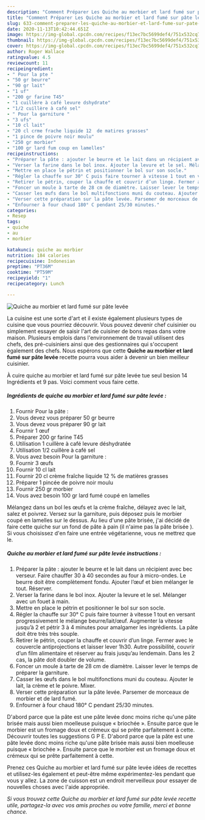 ```yaml
---
description: "Comment Préparer Les Quiche au morbier et lard fumé sur pâte levée"
title: "Comment Préparer Les Quiche au morbier et lard fumé sur pâte levée"
slug: 633-comment-preparer-les-quiche-au-morbier-et-lard-fume-sur-pate-levee
date: 2020-11-13T10:42:44.651Z
image: https://img-global.cpcdn.com/recipes/f13ec7bc5699def4/751x532cq70/quiche-au-morbier-et-lard-fume-sur-pate-levee-photo-principale-de-la-recette.jpg
thumbnail: https://img-global.cpcdn.com/recipes/f13ec7bc5699def4/751x532cq70/quiche-au-morbier-et-lard-fume-sur-pate-levee-photo-principale-de-la-recette.jpg
cover: https://img-global.cpcdn.com/recipes/f13ec7bc5699def4/751x532cq70/quiche-au-morbier-et-lard-fume-sur-pate-levee-photo-principale-de-la-recette.jpg
author: Roger Wallace
ratingvalue: 4.5
reviewcount: 11
recipeingredient:
- " Pour la pte "
- "50 gr beurre"
- "90 gr lait"
- "1 uf"
- "200 gr farine T45"
- "1 cuillère à café levure dshydrate"
- "1/2 cuillère à café sel"
- " Pour la garniture "
- "3 ufs"
- "10 cl lait"
- "20 cl crme frache liquide 12  de matires grasses"
- "1 pince de poivre noir moulu"
- "250 gr morbier"
- "100 gr lard fum coup en lamelles"
recipeinstructions:
- "Préparer la pâte : ajouter le beurre et le lait dans un récipient avec bec verseur. Faire chauffer 30 à 40 secondes au four à micro-ondes. Le beurre doit être complètement fondu. Ajouter l’œuf et bien mélanger le tout. Réserver."
- "Verser la farine dans le bol inox. Ajouter la levure et le sel. Mélanger avec un fouet à main."
- "Mettre en place le pétrin et positionner le bol sur son socle."
- "Régler la chauffe sur 30° C puis faire tourner à vitesse 1 tout en versant progressivement le mélange beurre/lait/œuf. Augmenter la vitesse jusqu’à 2 et pétrir 3 à 4 minutes pour amalgamer les ingrédients. La pâte doit être très très souple."
- "Retirer le pétrin, couper la chauffe et couvrir d’un linge. Fermer avec le couvercle antiprojections et laisser lever 1h30. Autre possibilité, couvrir d’un film alimentaire et réserver au frais jusqu’au lendemain. Dans les 2 cas, la pâte doit doubler de volume."
- "Foncer un moule à tarte de 28 cm de diamètre. Laisser lever le temps de préparer la garniture."
- "Casser les œufs dans le bol multifonctions muni du couteau. Ajouter le lait, la crème et le poivre. Mixer."
- "Verser cette préparation sur la pâte levée. Parsemer de morceaux de morbier et de lard fumé."
- "Enfourner à four chaud 180° C pendant 25/30 minutes."
categories:
- Resep
tags:
- quiche
- au
- morbier

katakunci: quiche au morbier 
nutrition: 184 calories
recipecuisine: Indonesian
preptime: "PT36M"
cooktime: "PT59M"
recipeyield: "1"
recipecategory: Lunch

---
```



![Quiche au morbier et lard fumé sur pâte levée](https://img-global.cpcdn.com/recipes/f13ec7bc5699def4/751x532cq70/quiche-au-morbier-et-lard-fume-sur-pate-levee-photo-principale-de-la-recette.jpg)

La cuisine est une sorte d'art et il existe également plusieurs types de cuisine que vous pourriez découvrir. Vous pouvez devenir chef cuisinier ou simplement essayer de saisir l'art de cuisiner de bons repas dans votre maison. Plusieurs emplois dans l'environnement de travail utilisent des chefs, des pré-cuisiniers ainsi que des gestionnaires qui s'occupent également des chefs. Nous espérons que cette <strong> Quiche au morbier et lard fumé sur pâte levée </strong> recette pourra vous aider à devenir un bien meilleur cuisinier.

<!--inarticleads1-->

À cuire quiche au morbier et lard fumé sur pâte levée tue seul besion 14 Ingrédients et 9 pas. Voici comment vous faire cette.

##### Ingrédients de quiche au morbier et lard fumé sur pâte levée :

1. Fournir  Pour la pâte :
1. Vous devez vous préparer 50 gr beurre
1. Vous devez vous préparer 90 gr lait
1. Fournir 1 œuf
1. Préparer 200 gr farine T45
1. Utilisation 1 cuillère à café levure déshydratée
1. Utilisation 1/2 cuillère à café sel
1. Vous avez besoin  Pour la garniture :
1. Fournir 3 œufs
1. Fournir 10 cl lait
1. Fournir 20 cl crème fraîche liquide 12 % de matières grasses
1. Préparer 1 pincée de poivre noir moulu
1. Fournir 250 gr morbier
1. Vous avez besoin 100 gr lard fumé coupé en lamelles


Mélangez dans un bol les œufs et la crème fraîche, délayez avec le lait, salez et poivrez. Versez sur la garniture, puis déposez puis le morbier coupé en lamelles sur le dessus. Au lieu d&#39;une pâte brisée, j&#39;ai décidé de faire cette quiche sur un fond de pâte à pain (il n&#39;aime pas la pâte brisée ). Si vous choisissez d&#39;en faire une entrée végétarienne, vous ne mettrez que le. 

<!--inarticleads2-->

##### Quiche au morbier et lard fumé sur pâte levée instructions :

1. Préparer la pâte : ajouter le beurre et le lait dans un récipient avec bec verseur. Faire chauffer 30 à 40 secondes au four à micro-ondes. Le beurre doit être complètement fondu. Ajouter l’œuf et bien mélanger le tout. Réserver.
1. Verser la farine dans le bol inox. Ajouter la levure et le sel. Mélanger avec un fouet à main.
1. Mettre en place le pétrin et positionner le bol sur son socle.
1. Régler la chauffe sur 30° C puis faire tourner à vitesse 1 tout en versant progressivement le mélange beurre/lait/œuf. Augmenter la vitesse jusqu’à 2 et pétrir 3 à 4 minutes pour amalgamer les ingrédients. La pâte doit être très très souple.
1. Retirer le pétrin, couper la chauffe et couvrir d’un linge. Fermer avec le couvercle antiprojections et laisser lever 1h30. Autre possibilité, couvrir d’un film alimentaire et réserver au frais jusqu’au lendemain. Dans les 2 cas, la pâte doit doubler de volume.
1. Foncer un moule à tarte de 28 cm de diamètre. Laisser lever le temps de préparer la garniture.
1. Casser les œufs dans le bol multifonctions muni du couteau. Ajouter le lait, la crème et le poivre. Mixer.
1. Verser cette préparation sur la pâte levée. Parsemer de morceaux de morbier et de lard fumé.
1. Enfourner à four chaud 180° C pendant 25/30 minutes.


D&#39;abord parce que la pâte est une pâte levée donc moins riche qu&#39;une pâte brisée mais aussi bien moelleuse puisque « briochée ». Ensuite parce que le morbier est un fromage doux et crémeux qui se prête parfaitement à cette. Découvrir toutes les suggestions G P E. D&#39;abord parce que la pâte est une pâte levée donc moins riche qu&#39;une pâte brisée mais aussi bien moelleuse puisque « briochée ». Ensuite parce que le morbier est un fromage doux et crémeux qui se prête parfaitement à cette. 

<!--inarticleads1-->

<p>
Prenez ces Quiche au morbier et lard fumé sur pâte levée idées de recettes et utilisez-les également et peut-être même expérimentez-les pendant que vous y allez. La zone de cuisson est un endroit merveilleux pour essayer de nouvelles choses avec l'aide appropriée.
</p>

<p>
<i>Si vous trouvez cette Quiche au morbier et lard fumé sur pâte levée recette utile, partagez-la avec vos amis proches ou votre famille, merci et bonne chance.</i>
</p>
